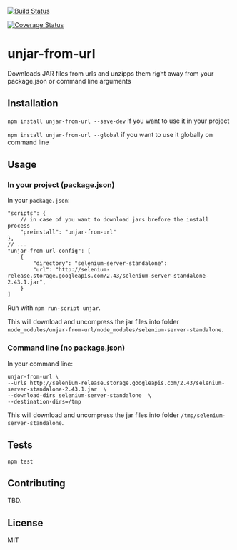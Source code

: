 [![Build Status](https://travis-ci.org/emreavsar/unjar-from-url.svg?branch=master)](https://travis-ci.org/emreavsar/unjar-from-url)

[![Coverage Status](https://coveralls.io/repos/github/emreavsar/unjar-from-url/badge.svg?branch=master)](https://coveralls.io/github/emreavsar/unjar-from-url?branch=master)

# unjar-from-url
Downloads JAR files from urls and unzipps them right away from your package.json or command line arguments

## Installation

`npm install unjar-from-url --save-dev` if you want to use it in your project

`npm install unjar-from-url --global` if you want to use it globally on command line

## Usage

### In your project (package.json)
In your `package.json`:
```
"scripts": {
    // in case of you want to download jars brefore the install process
    "preinstall": "unjar-from-url"
},
// ...
"unjar-from-url-config": [
    {
        "directory": "selenium-server-standalone":
        "url": "http://selenium-release.storage.googleapis.com/2.43/selenium-server-standalone-2.43.1.jar",
    }
]
```

Run with `npm run-script unjar`.

This will download and uncompress the jar files into folder `node_modules/unjar-from-url/node_modules/selenium-server-standalone`.

### Command line (no package.json)
In your command line:

```
unjar-from-url \
--urls http://selenium-release.storage.googleapis.com/2.43/selenium-server-standalone-2.43.1.jar  \
--download-dirs selenium-server-standalone  \
--destination-dirs=/tmp
```

This will download and uncompress the jar files into folder `/tmp/selenium-server-standalone`.

## Tests

`npm test`

## Contributing

TBD.

## License

MIT